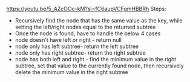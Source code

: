 https://youtu.be/5_AZcOOc-kM?si=fC6aupVCFgmHBBRh
Steps:
​
* Recursively find the node that has the same value as the key, while setting the left/right nodes equal to the returned subtree
* Once the node is found, have to handle the below 4 cases
* node doesn't have left or right - return null
* node only has left subtree- return the left subtree
* node only has right subtree- return the right subtree
* node has both left and right - find the minimum value in the right subtree, set that value to the currently found node, then recursively delete the minimum value in the right subtree